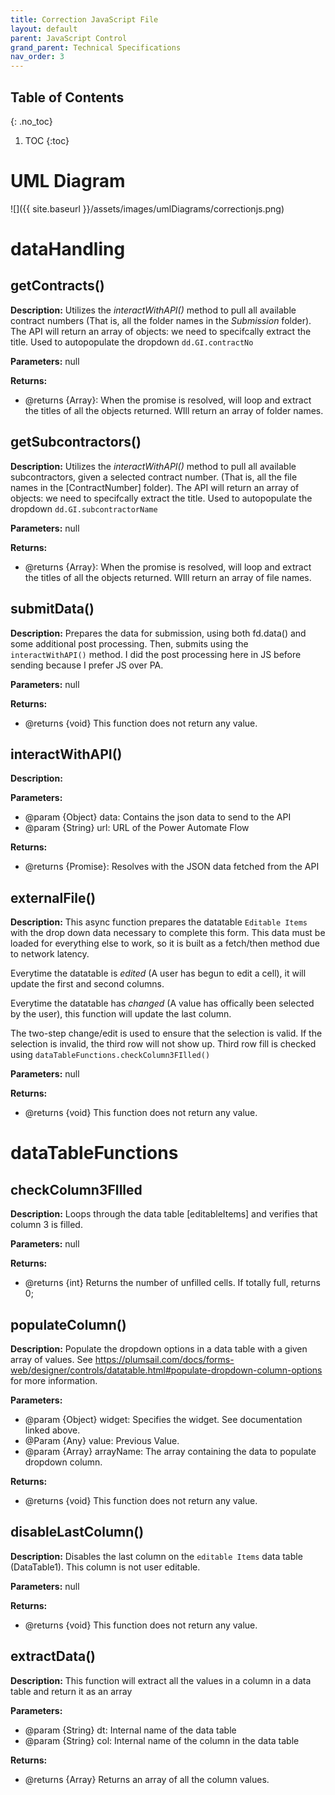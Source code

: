 ```yaml
---
title: Correction JavaScript File
layout: default
parent: JavaScript Control
grand_parent: Technical Specifications
nav_order: 3
---
```


## Table of Contents 
{: .no_toc}

1. TOC
{:toc}

# UML Diagram
![]({{ site.baseurl }}/assets/images/umlDiagrams/correctionjs.png)

# dataHandling

## getContracts()

**Description:** Utilizes the *interactWithAPI()* method to pull all available contract numbers (That is, all the folder names in the *Submission* folder). The API will return an array of objects: we need to specifcally extract the title. Used to autopopulate the dropdown `dd.GI.contractNo`

**Parameters:** null

**Returns:** 
- @returns {Array}: When the promise is resolved, will loop and extract the titles of all the objects returned. WIll return an array of folder names.

## getSubcontractors()

**Description:** Utilizes the *interactWithAPI()* method to pull all available subcontractors, given a selected contract number. (That is, all the file names in the [ContractNumber] folder). The API will return an array of objects: we need to specifcally extract the title. Used to autopopulate the dropdown `dd.GI.subcontractorName`

**Parameters:** null

**Returns:** 
- @returns {Array}: When the promise is resolved, will loop and extract the titles of all the objects returned. WIll return an array of file names.

## submitData()

**Description:** Prepares the data for submission, using both fd.data() and some additional post processing. Then, submits using the `interactWithAPI()` method. I did the post processing here in JS before sending because I prefer JS over PA. 

**Parameters:** null

**Returns:** 
- @returns {void} This function does not return any value.

## interactWithAPI()


**Description:** 

**Parameters:** 
- @param {Object} data: Contains the json data to send to the API
- @param {String} url: URL of the Power Automate Flow

**Returns:** 
- @returns {Promise}: Resolves with the JSON data fetched from the API

## externalFile()

**Description:** This async function prepares the datatable `Editable Items` with the drop down data necessary to complete this form. This data must be loaded for everything else to work, so it is built as a fetch/then method due to network latency.

Everytime the datatable is *edited* (A user has begun to edit a cell), it will update the first and second columns. 

Everytime the datatable has *changed* (A value has offically been selected by the user), this function will update the last column. 

The two-step change/edit is used to ensure that the selection is valid. If the selection is invalid, the third row will not show up. Third row fill is checked using `dataTableFunctions.checkColumn3FIlled()`

**Parameters:** null

**Returns:** 
- @returns {void} This function does not return any value.


# dataTableFunctions

## checkColumn3FIlled

**Description:** Loops through the data table [editableItems] and verifies that column 3 is filled. 

**Parameters:** null

**Returns:** 
- @returns {int} Returns the number of unfilled cells. If totally full, returns 0;

## populateColumn()

**Description:** Populate the dropdown options in a data table with a given array of values. See https://plumsail.com/docs/forms-web/designer/controls/datatable.html#populate-dropdown-column-options for more information.

**Parameters:** 
- @param {Object} widget: Specifies the widget. See documentation linked above.
- @Param {Any} value: Previous Value.
- @param {Array} arrayName: The array containing the data to populate dropdown column.


**Returns:** 
- @returns {void} This function does not return any value.

## disableLastColumn()

**Description:** Disables the last column on the `editable Items` data table (DataTable1). This column is not user editable.

**Parameters:** null

**Returns:** 
- @returns {void} This function does not return any value.

## extractData()

**Description:** This function will extract all the values in a column in a data table and return it as an array

**Parameters:**
- @param {String} dt: Internal name of the data table
- @param {String} col: Internal name of the column in the data table

**Returns:** 
- @returns {Array} Returns an array of all the column values.